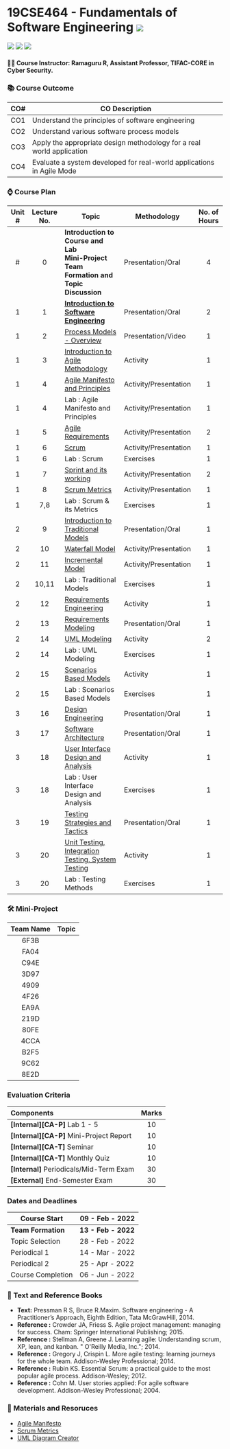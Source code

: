 # 19CSE464 - Fundamentals of Software Engineering ![](https://img.shields.io/badge/-Live-brightgreen)
![](https://img.shields.io/badge/Batch-19CCE-lightgreen) ![](https://img.shields.io/badge/UG-blue) ![](https://img.shields.io/badge/Subject-FoSE-blue)

#### :teacher: Course Instructor:  Ramaguru R, Assistant Professor, TIFAC-CORE in Cyber Security.

### :books: Course Outcome

| CO#  | CO Description |
|------|----------------|
| CO1 | Understand the principles of software engineering |
| CO2 | Understand various software process models |
| CO3 | Apply the appropriate design methodology for a real world application |
| CO4 | Evaluate a system developed for real-world applications in Agile Mode |

### :watch: Course Plan 

| Unit # | Lecture No. | Topic | Methodology | No. of Hours |
|:------:|:-----------:|-------|-------------|:------------:|
|   #    |      0      | **Introduction to Course and Lab <br/> Mini-Project Team Formation and Topic Discussion** | Presentation/Oral | 4 |
|   1    |      1      | [**Introduction to Software Engineering**](Software%20Engineering.md) | Presentation/Oral | 2 |
|   1    |      2      | [Process Models - Overview](Process%20Models.md) | Presentation/Video | 1 | 
|   1    |      3      | [Introduction to Agile Methodology](Agile%20Methodology.md) | Activity | 1 |
|   1    |      4      | [Agile Manifesto and Principles](Agile%20Manifesto%20and%20Principles.md) | Activity/Presentation | 1 |
|   1    |      4      | Lab : Agile Manifesto and Principles | Activity/Presentation | 1 |
|   1    |      5      | [Agile Requirements](Agile%20Requirements.md) | Activity/Presentation | 2 |
|   1    |      6      | [Scrum](Scrum.md) | Activity/Presentation | 1 | 
|   1    |      6      | Lab : Scrum                       | Exercises | 1 | 
|   1    |      7      | [Sprint and its working](Sprint.md) | Activity/Presentation | 2 |
|   1    |      8      | [Scrum Metrics](Scrum%20Metrics.md) | Activity/Presentation | 1 | 
|   1    |     7,8     | Lab : Scrum & its Metrics         | Exercises | 1 | 
|   2    |      9      | [Introduction to Traditional Models](Traditional%20Models.md) |  Presentation/Oral   | 1 | 
|   2    |     10      | [Waterfall Model](Waterfall%20Model.md) | Activity/Presentation | 1 |
|   2    |     11      | [Incremental Model](Incremental%20Model.md) | Activity/Presentation | 1 |
|   2    |    10,11    | Lab : Traditional Models            | Exercises | 1 |
|   2    |     12      | [Requirements Engineering](Requirements%20Engineering.md) | Activity | 1 |
|   2    |     13      | [Requirements Modeling](Requirements%20Modelling.md) | Presentation/Oral | 1 |
|   2    |     14      | [UML Modeling](UML.md)                      | Activity | 2 |
|   2    |     14      | Lab : UML Modeling                | Exercises | 1 |
|   2    |     15      | [Scenarios Based Models](Scenarios%20Based%20Models.md) | Activity | 1 |
|   2    |     15      | Lab : Scenarios Based Models       | Exercises | 1 |
|   3    |     16      | [Design Engineering](Design%20Engineering.md) |  Presentation/Oral  | 1 |
|   3    |     17      | [Software Architecture](Software%20Architecture.md) |  Presentation/Oral  | 1 |
|   3    |     18      | [User Interface Design and Analysis](User%20Interface%20Design%20and%20Analysis.md) |  Activity  | 1 |
|   3    |     18      | Lab : User Interface Design and Analysis |  Exercises  | 1 |
|   3    |     19      | [Testing Strategies and Tactics](Testing%20Strategies%20and%20Tactics.md) |  Presentation/Oral  | 1 |
|   3    |     20      | [Unit Testing, Integration Testing, System Testing](Testing.md) |  Activity  | 1 |
|   3    |     20      | Lab : Testing Methods | Exercises  | 1 |

### :hammer_and_wrench: Mini-Project

| Team Name | Topic | 
|:---------:|:-----:|
|   6F3B		  |       |
|   FA04		  |       |
|   C94E		  |       |
|   3D97		  |       |	
|   4909		  |       |	
|   4F26		  |       |	
|   EA9A		  |       |	
|   219D		  |       |	
|   80FE		  |       |	
|   4CCA			 |       |
|   B2F5		  |       |	
|   9C62		  |       |	
|   8E2D    |       |

### Evaluation Criteria

| Components | Marks |
|:----------|:-----:|
| **[Internal][CA-P]** Lab 1 - 5 | 10 |
| **[Internal][CA-P]** Mini-Project Report | 10 |
| **[Internal][CA-T]** Seminar | 10 |
| **[Internal][CA-T]** Monthly Quiz | 10 |
| **[Internal]** Periodicals/Mid-Term Exam | 30 |
| **[External]** End-Semester Exam | 30 |

### Dates and Deadlines

| Course Start | 09 - Feb - 2022 |
|--------------|-----------------|
| **Team Formation** | **13 - Feb - 2022** |
| Topic Selection | 28 - Feb - 2022 |
| Periodical 1 | 14 - Mar - 2022 |
| Periodical 2 | 25 - Apr - 2022 |
| Course Completion | 06 - Jun - 2022 |

### :green_book: Text and Reference Books
 - **Text:** Pressman R S, Bruce R.Maxim. Software engineering - A Practitioner’s Approach, Eighth Edition, Tata McGrawHill, 2014.
 - **Reference :** Crowder JA, Friess S. Agile project management: managing for success. Cham: Springer International Publishing; 2015.
 - **Reference :** Stellman A, Greene J. Learning agile: Understanding scrum, XP, lean, and kanban. " O'Reilly Media, Inc."; 2014.
 - **Reference :** Gregory J, Crispin L. More agile testing: learning journeys for the whole team. Addison-Wesley Professional; 2014.
 - **Reference :** Rubin KS. Essential Scrum: a practical guide to the most popular agile process. Addison-Wesley; 2012.
 - **Reference :** Cohn M. User stories applied: For agile software development. Addison-Wesley Professional; 2004.

### :notebook: Materials and Resoruces
 - [Agile Manifesto](https://resources.scrumalliance.org/Article/key-values-principles-agile-manifesto)
 - [Scrum Metrics](https://www.atlassian.com/agile/scrum/scrum-metrics)
 - [UML Diagram Creator](https://online.visual-paradigm.com/diagrams/features/uml-tool/)
